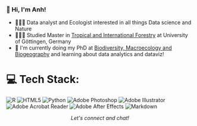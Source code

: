 <!-- Bio -->

### 👋 Hi, I'm Anh!

- 👩🏻‍💻 Data analyst and Ecologist interested in all things Data science and Nature<br/>
- 👩🏻‍🎓 Studied Master in [Tropical and International Forestry](https://www.uni-goettingen.de/en/616875.html) at University of Göttingen, Germany<br/>
- 💭 I'm currently doing my PhD at [Biodiversity, Macroecology and Biogeography](https://www.uni-goettingen.de/en/128741.html) and learning about data analytics and dataviz!<br/>

# 💻 Tech Stack:
![R](https://img.shields.io/badge/r-%23276DC3.svg?style=for-the-badge&logo=r&logoColor=white) ![HTML5](https://img.shields.io/badge/html5-%23E34F26.svg?style=for-the-badge&logo=html5&logoColor=white) ![Python](https://img.shields.io/badge/python-3670A0?style=for-the-badge&logo=python&logoColor=ffdd54) ![Adobe Photoshop](https://img.shields.io/badge/adobe%20photoshop-%2331A8FF.svg?style=for-the-badge&logo=adobe%20photoshop&logoColor=white) ![Adobe Illustrator](https://img.shields.io/badge/adobe%20illustrator-%23FF9A00.svg?style=for-the-badge&logo=adobe%20illustrator&logoColor=white) ![Adobe Acrobat Reader](https://img.shields.io/badge/Adobe%20Acrobat%20Reader-EC1C24.svg?style=for-the-badge&logo=Adobe%20Acrobat%20Reader&logoColor=white) ![Adobe After Effects](https://img.shields.io/badge/Adobe%20After%20Effects-9999FF.svg?style=for-the-badge&logo=Adobe%20After%20Effects&logoColor=white) ![Markdown](https://img.shields.io/badge/markdown-%23000000.svg?style=for-the-badge&logo=markdown&logoColor=white)

<p align="center">
  <i>Let's connect and chat!</i>
</p>
